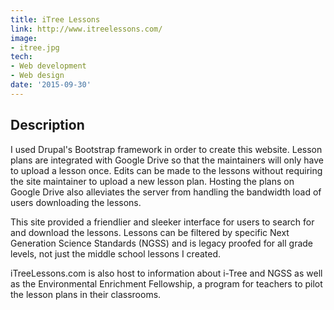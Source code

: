 ```yaml
---
title: iTree Lessons
link: http://www.itreelessons.com/
image:
- itree.jpg
tech:
- Web development
- Web design
date: '2015-09-30'
---
```


## Description
I used Drupal's Bootstrap framework in order to create this website. Lesson plans are integrated with Google Drive so that the maintainers will only have to upload a lesson once. Edits can be made to the lessons without requiring the site maintainer to upload a new lesson plan. Hosting the plans on Google Drive also alleviates the server from handling the bandwidth load of users downloading the lessons.

This site provided a friendlier and sleeker interface for users to search for and download the lessons. Lessons can be filtered by specific Next Generation Science Standards (NGSS) and is legacy proofed for all grade levels, not just the middle school lessons I created.

iTreeLessons.com is also host to information about i-Tree and NGSS as well as the Environmental Enrichment Fellowship, a program for teachers to pilot the lesson plans in their classrooms.
